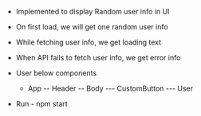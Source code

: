 - Implemented to display Random user info in UI
- On first load, we will get one random user info
- While fetching user info, we get loading text
- When API fails to fetch user info, we get error info

- User below components
  - App
  -- Header
  -- Body
  --- CustomButton
  --- User

- Run - npm start